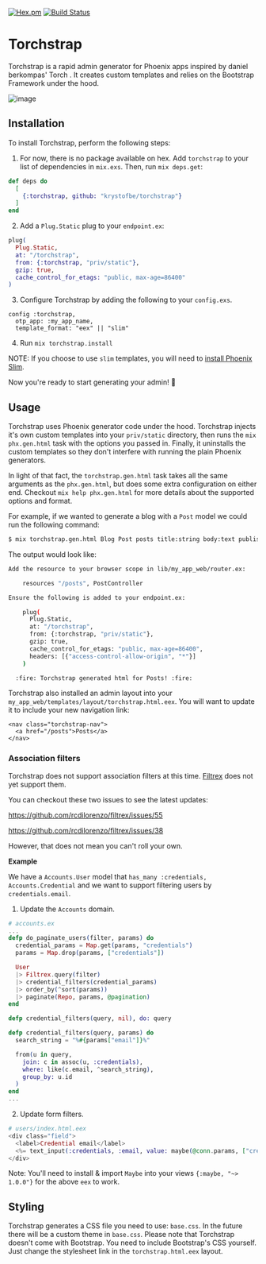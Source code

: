 [![Hex.pm](https://img.shields.io/hexpm/v/torchstrap.svg)](https://hex.pm/packages/torchstrap)
[![Build Status](https://travis-ci.org/krystofbe/torchstrap.svg?branch=master)](https://travis-ci.org/krystofbe/torchstrap)

# Torchstrap

Torchstrap is a rapid admin generator for Phoenix apps inspired by daniel berkompas' Torch . It creates custom templates and relies
on the Bootstrap Framework under the hood.

![image](https://user-images.githubusercontent.com/7085617/36333572-70e3907e-132c-11e8-9ad2-bd5e98aadc7c.png)

## Installation

To install Torchstrap, perform the following steps:

1. For now, there is no package available on hex. Add `torchstrap` to your list of dependencies in `mix.exs`. Then, run `mix deps.get`:

```elixir
def deps do
  [
    {:torchstrap, github: "krystofbe/torchstrap"}
  ]
end
```

2. Add a `Plug.Static` plug to your `endpoint.ex`:

```elixir
plug(
  Plug.Static,
  at: "/torchstrap",
  from: {:torchstrap, "priv/static"},
  gzip: true,
  cache_control_for_etags: "public, max-age=86400"
)
```

3. Configure Torchstrap by adding the following to your `config.exs`.

```
config :torchstrap,
  otp_app: :my_app_name,
  template_format: "eex" || "slim"
```

4. Run `mix torchstrap.install`

NOTE: If you choose to use `slim` templates, you will need to [install Phoenix Slim](https://github.com/slime-lang/phoenix_slime).

Now you're ready to start generating your admin! :tada:

## Usage

Torchstrap uses Phoenix generator code under the hood. Torchstrap injects it's own custom templates
into your `priv/static` directory, then runs the `mix phx.gen.html` task with the options
you passed in. Finally, it uninstalls the custom templates so they don't interfere with
running the plain Phoenix generators.

In light of that fact, the `torchstrap.gen.html` task takes all the same arguments as the `phx.gen.html`,
but does some extra configuration on either end. Checkout `mix help phx.gen.html` for more details
about the supported options and format.

For example, if we wanted to generate a blog with a `Post` model we could run the following command:

```bash
$ mix torchstrap.gen.html Blog Post posts title:string body:text published_at:datetime published:boolean views:integer
```

The output would look like:

```bash
Add the resource to your browser scope in lib/my_app_web/router.ex:

    resources "/posts", PostController

Ensure the following is added to your endpoint.ex:

    plug(
      Plug.Static,
      at: "/torchstrap",
      from: {:torchstrap, "priv/static"},
      gzip: true,
      cache_control_for_etags: "public, max-age=86400",
      headers: [{"access-control-allow-origin", "*"}]
    )

  :fire: Torchstrap generated html for Posts! :fire:
```

Torchstrap also installed an admin layout into your `my_app_web/templates/layout/torchstrap.html.eex`.
You will want to update it to include your new navigation link:

```
<nav class="torchstrap-nav">
  <a href="/posts">Posts</a>
</nav>
```

### Association filters

Torchstrap does not support association filters at this time. [Filtrex](https://github.com/rcdilorenzo/filtrex) does not yet support them.

You can checkout these two issues to see the latest updates:

https://github.com/rcdilorenzo/filtrex/issues/55

https://github.com/rcdilorenzo/filtrex/issues/38

However, that does not mean you can't roll your own.

**Example**

We have a `Accounts.User` model that `has_many :credentials, Accounts.Credential` and we want to support filtering users
by `credentials.email`.

1. Update the `Accounts` domain.

```elixir
# accounts.ex
...
defp do_paginate_users(filter, params) do
  credential_params = Map.get(params, "credentials")
  params = Map.drop(params, ["credentials"])

  User
  |> Filtrex.query(filter)
  |> credential_filters(credential_params)
  |> order_by(^sort(params))
  |> paginate(Repo, params, @pagination)
end

defp credential_filters(query, nil), do: query

defp credential_filters(query, params) do
  search_string = "%#{params["email"]}%"

  from(u in query,
    join: c in assoc(u, :credentials),
    where: like(c.email, ^search_string),
    group_by: u.id
  )
end
...
```

2. Update form filters.

```eex
# users/index.html.eex
<div class="field">
  <label>Credential email</label>
  <%= text_input(:credentials, :email, value: maybe(@conn.params, ["credentials", "email"])) %>
</div>
```

Note: You'll need to install & import `Maybe` into your views `{:maybe, "~> 1.0.0"}` for
the above `eex` to work.

## Styling

Torchstrap generates a CSS file you need to use: `base.css`. In the future there will be a custom theme in `base.css`. Please note that Torchstrap doesn't come with Bootstrap. You need to include Bootstrap's CSS yourself. Just change the stylesheet link in the `torchstrap.html.eex` layout.
